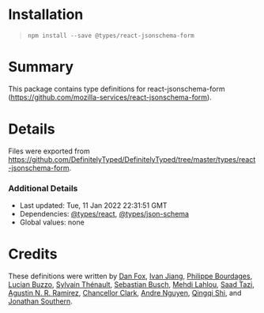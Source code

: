 # Installation
> `npm install --save @types/react-jsonschema-form`

# Summary
This package contains type definitions for react-jsonschema-form (https://github.com/mozilla-services/react-jsonschema-form).

# Details
Files were exported from https://github.com/DefinitelyTyped/DefinitelyTyped/tree/master/types/react-jsonschema-form.

### Additional Details
 * Last updated: Tue, 11 Jan 2022 22:31:51 GMT
 * Dependencies: [@types/react](https://npmjs.com/package/@types/react), [@types/json-schema](https://npmjs.com/package/@types/json-schema)
 * Global values: none

# Credits
These definitions were written by [Dan Fox](https://github.com/iamdanfox), [Ivan Jiang](https://github.com/iplus26), [Philippe Bourdages](https://github.com/phbou72), [Lucian Buzzo](https://github.com/LucianBuzzo), [Sylvain Thénault](https://github.com/sthenault), [Sebastian Busch](https://github.com/sbusch), [Mehdi Lahlou](https://github.com/medfreeman), [Saad Tazi](https://github.com/saadtazi), [Agustin N. R. Ramirez](https://github.com/agustin107), [Chancellor Clark](https://github.com/chanceaclark), [Andre Nguyen](https://github.com/andrenguyener), [Qingqi Shi](https://github.com/qingqishi), and [Jonathan Southern](https://github.com/JonathanSouthern).
